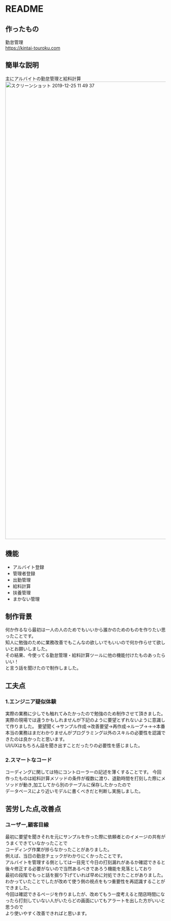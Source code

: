 # README
## 作ったもの
 
勤怠管理  
https://kintai-touroku.com

## 簡単な説明

主にアルバイトの勤怠管理と給料計算  
<img width="1434" alt="スクリーンショット 2019-12-25 11 49 37" src="https://user-images.githubusercontent.com/53929705/71430048-16468580-270d-11ea-960e-343dd5982ed7.png">
 
## 機能

- アルバイト登録
- 管理者登録
- 出勤管理
- 給料計算
- 扶養管理
- まかない管理

## 制作背景

何か作るなら最初は一人の人のためでもいいから誰かのためのものを作りたい思ったことです。  
知人に勉強のために業務改善でもこんなの欲しいでもいいので何か作らせて欲しいとお願いしました。  
その結果、今使ってる勤怠管理・給料計算ツールに他の機能付けたものあったらいい！  
と言う話を聞けたので制作しました。

## 工夫点

### 1.エンジニア疑似体験  
実際の業務に少しでも触れてみたかったので勉強のため制作させて頂きました。  
実際の現場では違うかもしれませんが下記のように要望とずれないように意識して作りました。 
要望聞く→サンプル作成→改善要望→再作成→ループ→→→本番   
本当の業務はまだわかりませんがプログラミング以外のスキルの必要性を認識できたのは良かったと思います。  
UI/UXはもちろん話を聞き出すことだったりの必要性を感じました。  
  
### 2.スマートなコード  
コーディングに関しては特にコントローラーの記述を薄くすることです。
今回作ったものは給料計算メソッドの条件が複数に渡り、退勤時間を打刻した際にメソッドが動き,加工してから別のテーブルに保存したかったので  
データベースにより近いモデルに書くべきだと判断し実施しました。  


## 苦労した点,改善点

### ユーザー,顧客目線
最初に要望を聞きそれを元にサンプルを作った際に依頼者とのイメージの共有がうまくできていなかったことで  
コーディング作業が捗らなかったことがありました。  
例えば、当日の勤怠チェックがわかりにくかったことです。  
アルバイトを管理する側としては一目見て今日の打刻漏れがあるか確認できると後々修正する必要がないので当然あるべきであろう機能を見落としており  
最初の段階でもっと話を掘り下げていれば早めに対処できたことがありました。  
わかっていたことでしたが改めて使う側の視点をもつ重要性を再認識することができました。  
今回は確認できるページを作りましたが、改めてもう一度考えると閉店時間になったら打刻していない人がいたらどの画面にいてもアラートを出した方がいいと思うので    
より使いやすく改善できればと思います。

 

